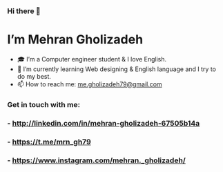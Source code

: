### Hi there 👋
# I’m Mehran Gholizadeh
- 🎓 I’m a Computer engineer student & I love English.
- 🌱 I’m currently learning Web designing & English language and I try to do my best.
- 📫 How to reach me: me.gholizadeh79@gmail.com
### Get in touch with me:
### - http://linkedin.com/in/mehran-gholizadeh-67505b14a
### - https://t.me/mrn_gh79
### - https://www.instagram.com/mehran._gholizadeh/
